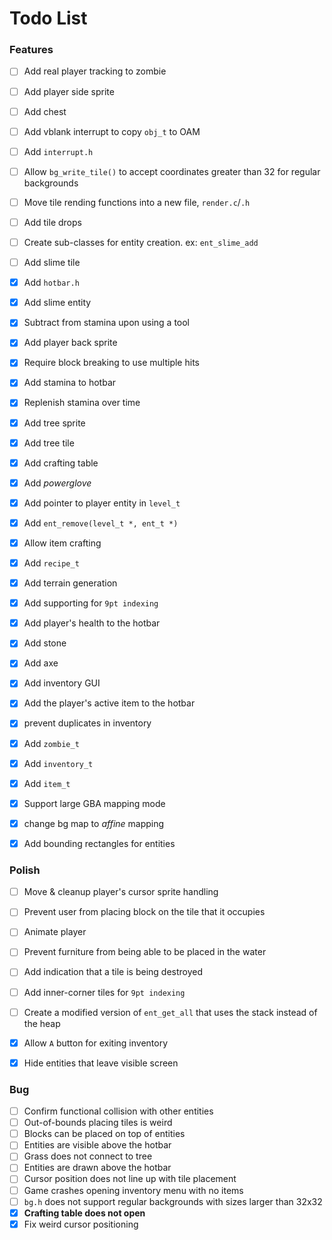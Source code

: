# Todo List


### Features
- [ ] Add real player tracking to zombie
- [ ] Add player side sprite
- [ ] Add chest
- [ ] Add vblank interrupt to copy `obj_t` to OAM
- [ ] Add `interrupt.h`
- [ ] Allow `bg_write_tile()` to accept coordinates greater than 32 for regular backgrounds
- [ ] Move tile rending functions into a new file, `render.c`/`.h`
- [ ] Add tile drops
- [ ] Create sub-classes for entity creation. ex: `ent_slime_add`
- [ ] Add slime tile
- [x] Add `hotbar.h`
- [x] Add slime entity
- [x] Subtract from stamina upon using a tool
- [x] Add player back sprite
- [x] Require block breaking to use multiple hits
- [x] Add stamina to hotbar
- [x] Replenish stamina over time
- [x] Add tree sprite
- [x] Add tree tile
- [x] Add crafting table
- [x] Add *powerglove*
- [x] Add pointer to player entity in `level_t`
- [x] Add `ent_remove(level_t *, ent_t *)`
- [x] Allow item crafting
- [x] Add `recipe_t`
- [x] Add terrain generation
- [x] Add supporting for `9pt indexing`
- [x] Add player's health to the hotbar
- [x] Add stone
- [x] Add axe
- [x] Add inventory GUI
- [x] Add the player's active item to the hotbar
- [x] prevent duplicates in inventory
- [x] Add `zombie_t`
- [x] Add `inventory_t`
- [x] Add `item_t`
- [x] Support large GBA mapping mode
- [x] change bg map to *affine* mapping
- [x] Add bounding rectangles for entities


### Polish
- [ ] Move & cleanup player's cursor sprite handling
- [ ] Prevent user from placing block on the tile that it occupies
- [ ] Animate player
- [ ] Prevent furniture from being able to be placed in the water
- [ ] Add indication that a tile is being destroyed
- [ ] Add inner-corner tiles for `9pt indexing`
- [ ] Create a modified version of `ent_get_all` that uses the stack instead of the heap
- [x] Allow `A` button for exiting inventory
- [x] Hide entities that leave visible screen


### Bug
- [ ] Confirm functional collision with other entities
- [ ] Out-of-bounds placing tiles is weird
- [ ] Blocks can be placed on top of entities
- [ ] Entities are visible above the hotbar
- [ ] Grass does not connect to tree
- [ ] Entities are drawn above the hotbar
- [ ] Cursor position does not line up with tile placement
- [ ] Game crashes opening inventory menu with no items
- [ ] `bg.h` does not support regular backgrounds with sizes larger than 32x32
- [x] **Crafting table does not open**
- [x] Fix weird cursor positioning